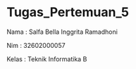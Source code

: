 # Tugas_Pertemuan_5

Nama  : Salfa Bella Inggrita Ramadhoni

Nim   : 32602000057

Kelas : Teknik Informatika B

